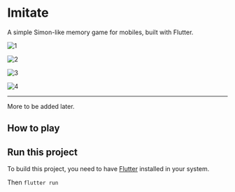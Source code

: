 # Imitate

A simple Simon-like memory game for mobiles, built with Flutter.

![1](screenshots/1.jpg)

![2](screenshots/2.jpg)

![3](screenshots/3.jpg)

![4](screenshots/4.jpg)


---

More to be added later.

## How to play

## Run this project

To build this project, you need to have [Flutter](https://flutter.dev/) installed in your system.

Then `flutter run`



